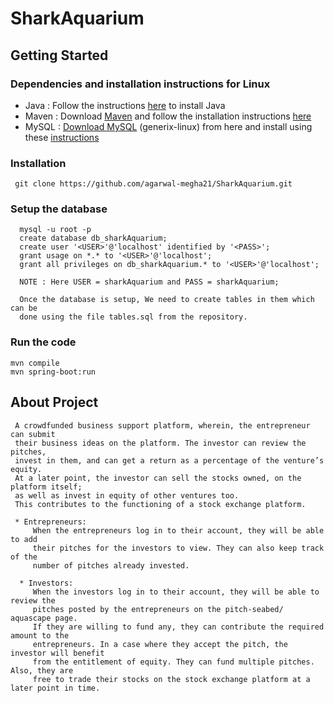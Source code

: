 # SharkAquarium

## Getting Started

### Dependencies and installation instructions for Linux<br>
* Java : Follow the instructions [here](https://docs.oracle.com/javase/8/docs/technotes/guides/install/install_overview.html#A1097144) to install Java
* Maven : Download [Maven](https://maven.apache.org/download.cgi) and follow the installation instructions [here](https://maven.apache.org/install.html)
* MySQL : [Download MySQL](https://dev.mysql.com/downloads/mysql/) (generix-linux) from here and install using these [instructions](https://dev.mysql.com/doc/mysql-installation-excerpt/5.7/en/binary-installation.html) 
   
### Installation
     git clone https://github.com/agarwal-megha21/SharkAquarium.git

### Setup the database<br>

      mysql -u root -p
      create database db_sharkAquarium;
      create user '<USER>'@'localhost' identified by '<PASS>';
      grant usage on *.* to '<USER>'@'localhost';
      grant all privileges on db_sharkAquarium.* to '<USER>'@'localhost';
      
      NOTE : Here USER = sharkAquarium and PASS = sharkAquarium;
      
      Once the database is setup, We need to create tables in them which can be
      done using the file tables.sql from the repository.

### Run the code

```
mvn compile
mvn spring-boot:run
```

## About Project
     A crowdfunded business support platform, wherein, the entrepreneur can submit 
     their business ideas on the platform. The investor can review the pitches,
     invest in them, and can get a return as a percentage of the venture’s equity. 
     At a later point, the investor can sell the stocks owned, on the platform itself;
     as well as invest in equity of other ventures too. 
     This contributes to the functioning of a stock exchange platform. 

     * Entrepreneurs:
         When the entrepreneurs log in to their account, they will be able to add 
         their pitches for the investors to view. They can also keep track of the 
         number of pitches already invested. 

      * Investors:
         When the investors log in to their account, they will be able to review the
         pitches posted by the entrepreneurs on the pitch-seabed/ aquascape page.
         If they are willing to fund any, they can contribute the required amount to the 
         entrepreneurs. In a case where they accept the pitch, the investor will benefit 
         from the entitlement of equity. They can fund multiple pitches. Also, they are 
         free to trade their stocks on the stock exchange platform at a later point in time.

